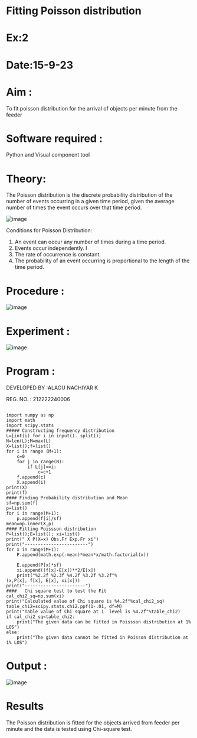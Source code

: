 # Fitting Poisson  distribution
# Ex:2
# Date:15-9-23
# Aim : 

To fit poisson distribution for the arrival of objects per minute from the feeder

# Software required :  

Python and Visual component tool

# Theory:

The Poisson distribution is the discrete probability distribution of the number of events occurring in a given time period, given the average number of times the event occurs over that time period.

![image](https://user-images.githubusercontent.com/104613195/166248326-fd042076-8b0b-40c4-8b11-1d8e8fcb74db.png)

 Conditions for Poisson Distribution:

1. An event can occur any number of times during a time period.
2. Events occur independently. I
3. The rate of occurrence is constant.
4. The probability of an event occurring is proportional to the length of the time period. 
 
# Procedure :

![image](https://user-images.githubusercontent.com/104613195/166251988-d0c53205-6080-4f7b-ae4c-398178586637.png)

# Experiment :

![image](https://user-images.githubusercontent.com/103921593/230282876-f4a5afbf-cac1-4648-a1b0-c78840638a8e.png)

# Program :

DEVELOPED BY :ALAGU NACHIYAR K

REG. NO. : 212222240006
```

import numpy as np
import math
import scipy.stats
##### Constructing frequency distribution
L=[int(i) for i in input(). split()]
N=len(L);M=max(L)
X=list();f=list()
for i in range (M+1):
    c=0
    for j in range(N):
        if L[j]==i:
            c=c+1
    f.append(c)
    X.append(i)
print(X)
print(f)
#### Finding Probability distribution and Mean
sf=np.sum(f)
p=list()
for i in range(M+1):
    p.append(f[i]/sf)
mean=np.inner(X,p)
#### Fitting Poissson distribution
P=list();E=list(); xi=list()
print(" X P(X=x) Obs.Fr Exp.Fr xi")
print("------------------------")
for x in range(M+1):
    P.append(math.exp(-mean)*mean*x/math.factorial(x))

    E.append(P[x]*sf)
    xi.append((f[x]-E[x])**2/E[x])
    print("%2.2f %2.3f %4.2f %3.2f %3.2f"%
(x,P[x], f[x], E[x], xi[x]))
print("-----------------------")
####   Chi square test to test the Fit
cal_chi2_sq=np.sum(xi)
print("Calculated value of Chi square is %4.2f"%cal_chi2_sq)
table_chi2=scipy.stats.chi2.ppf(1-.01, df=M)
print("Table value of Chi square at 1  level is %4.2f"%table_chi2)
if cal_chi2_sq<table_chi2:
    print("The given data can be fitted in Poissson distribution at 1% LOS")
else:
    print("The given data cannot be fitted in Poisson distribution at 1% LOS") 
```
# Output : 

![image](https://github.com/Nachiyarr/Poisson_distribution/assets/113497340/c93a0100-ed3d-4ac8-a299-f2e23ce21599)


# Results

The Poisson distribution is fitted for the objects arrived from feeder per minute and the data is tested using Chi-square test. 
 
